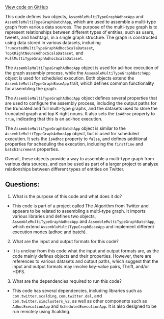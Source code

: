 [View code on GitHub](https://github.com/misbahsy/the-algorithm/src/scala/com/twitter/simclusters_v2/scalding/multi_type_graph/assemble_multi_type_graph/AssembleMultiTypeGraphApp.scala)

This code defines two objects, `AssembleMultiTypeGraphAdhocApp` and `AssembleMultiTypeGraphBatchApp`, which are used to assemble a multi-type graph from various data sources. The purpose of the multi-type graph is to represent relationships between different types of entities, such as users, tweets, and hashtags, in a single graph structure. The graph is constructed using data stored in various datasets, including `TruncatedMultiTypeGraphAdhocScalaDataset`, `TopKRightNounsAdhocScalaDataset`, and `FullMultiTypeGraphAdhocScalaDataset`.

The `AssembleMultiTypeGraphAdhocApp` object is used for ad-hoc execution of the graph assembly process, while the `AssembleMultiTypeGraphBatchApp` object is used for scheduled execution. Both objects extend the `AssembleMultiTypeGraphBaseApp` trait, which defines common functionality for assembling the graph.

The `AssembleMultiTypeGraphAdhocApp` object defines several properties that are used to configure the assembly process, including the output paths for the truncated and full multi-type graphs, and the datasets used to store the truncated graph and top K right nouns. It also sets the `isAdhoc` property to `true`, indicating that this is an ad-hoc execution.

The `AssembleMultiTypeGraphBatchApp` object is similar to the `AssembleMultiTypeGraphAdhocApp` object, but is used for scheduled execution. It sets the `isAdhoc` property to `false`, and defines additional properties for scheduling the execution, including the `firstTime` and `batchIncrement` properties.

Overall, these objects provide a way to assemble a multi-type graph from various data sources, and can be used as part of a larger project to analyze relationships between different types of entities on Twitter.
## Questions: 
 1. What is the purpose of this code and what does it do?
- This code is part of a project called The Algorithm from Twitter and appears to be related to assembling a multi-type graph. It imports various libraries and defines two objects, `AssembleMultiTypeGraphAdhocApp` and `AssembleMultiTypeGraphBatchApp`, which extend `AssembleMultiTypeGraphBaseApp` and implement different execution modes (adhoc and batch).
2. What are the input and output formats for this code?
- It is unclear from this code what the input and output formats are, as the code mainly defines objects and their properties. However, there are references to various datasets and output paths, which suggest that the input and output formats may involve key-value pairs, Thrift, and/or HDFS.
3. What are the dependencies required to run this code?
- This code has several dependencies, including libraries such as `com.twitter.scalding`, `com.twitter.dal`, and `com.twitter.simclusters_v2`, as well as other components such as `AdhocExecutionApp` and `ScheduledExecutionApp`. It is also designed to be run remotely using Scalding.